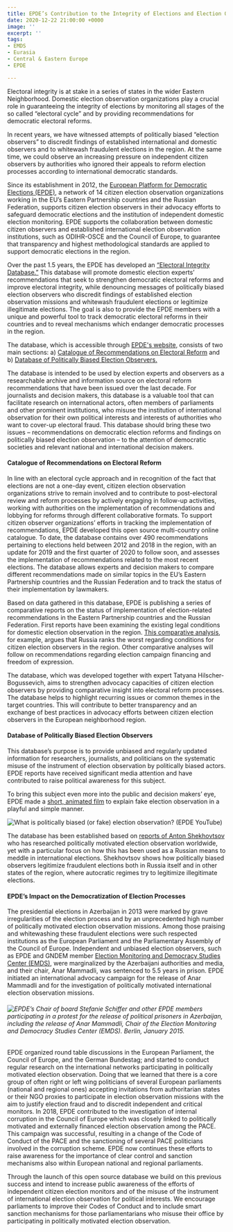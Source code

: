 ```yaml
---
title: EPDE’s Contribution to the Integrity of Elections and Election Observation
date: 2020-12-22 21:00:00 +0000
image: ''
excerpt: ''
tags:
- EMDS
- Eurasia
- Central & Eastern Europe
- EPDE

---
```

Electoral integrity is at stake in a series of states in the wider Eastern Neighborhood.  Domestic election observation organizations play a crucial role in guaranteeing the integrity of elections by monitoring all stages of the so called “electoral cycle” and by providing recommendations for democratic electoral reforms.

In recent years, we have witnessed attempts of politically biased “election observers” to discredit findings of established international and domestic observers and to whitewash fraudulent elections in the region. At the same time, we could observe an increasing pressure on independent citizen observers by authorities who ignored their appeals to reform election processes according to international democratic standards.

Since its establishment in 2012, the [European Platform for Democratic Elections (EPDE)](https://www.epde.org/en/ "EPDE website"), a network of 14 citizen election observation organizations working in the EU’s Eastern Partnership countries and the Russian Federation, supports citizen election observers in their advocacy efforts to safeguard democratic elections and the institution of independent domestic election monitoring. EPDE supports the collaboration between domestic citizen observers and established international election observation institutions, such as ODIHR-OSCE and the Council of Europe, to guarantee that transparency and highest methodological standards are applied to support democratic elections in the region.

Over the past 1.5 years, the EPDE has developed an [“Electoral Integrity Database.”](https://www.electoral-integrity.org/ "EDPE Electoral Integrity Database") This database will promote domestic election experts’ recommendations that seek to strengthen democratic electoral reforms and improve electoral integrity, while denouncing messages of politically biased election observers who discredit findings of established election observation missions and whitewash fraudulent elections or legitimize illegitimate elections. The goal is also to provide the EPDE members with a unique and powerful tool to track democratic electoral reforms in their countries and to reveal mechanisms which endanger democratic processes in the region.

The database, which is accessible through [EPDE's website](https://db.epde.org/ "EPDE Databases"), consists of two main sections: a) [Catalogue of Recommendations on Electoral Reform](https://www.electoral-reform.org/recommendations-on-electoral-reform.html "EPDE Catalogue of Recommendations on Electoral Reform") and b) [Database of Politically Biased Election Observers.](https://www.fakeobservers.org/politically-biased-election-observers.html "EPDE Database of Politically Biased Election Observers")

The database is intended to be used by election experts and observers as a researchable archive and information source on electoral reform recommendations that have been issued over the last decade. For journalists and decision makers, this database is a valuable tool that can facilitate research on international actors, often members of parliaments and other prominent institutions, who misuse the institution of international observation for their own political interests and interests of authorities who want to cover-up electoral fraud. This database should bring these two issues – recommendations on democratic election reforms and findings on politically biased election observation – to the attention of democratic societies and relevant national and international decision makers.

#### Catalogue of Recommendations on Electoral Reform

In line with an electoral cycle approach and in recognition of the fact that elections are not a one-day event, citizen election observation organizations strive to remain involved and to contribute to post-electoral review and reform processes by actively engaging in follow-up activities, working with authorities on the implementation of recommendations and lobbying for reforms through different collaborative formats. To support citizen observer organizations’ efforts in tracking the implementation of recommendations, EPDE developed this open source multi-country online catalogue. To date, the database contains over 490 recommendations pertaining to elections held between 2012 and 2018 in the region, with an update for 2019 and the first quarter of 2020 to follow soon, and assesses the implementation of recommendations related to the most recent elections. The database allows experts and decision makers to compare different recommendations made on similar topics in the EU’s Eastern Partnership countries and the Russian Federation and to track the status of their implementation by lawmakers. 

Based on data gathered in this database, EPDE is publishing a series of comparative reports on the status of implementation of election-related recommendations in the Eastern Partnership countries and the Russian Federation. First reports have been examining the existing legal conditions for domestic election observation in the region. [This comparative analysis](https://www.epde.org/en/news/details/comparative-study-on-conditions-for-citizen-election-observation-in-the-eueap-and-russia-2475.html "EPDE comparative analysis"), for example, argues that Russia ranks the worst regarding conditions for citizen election observers in the region. Other comparative analyses will follow on recommendations regarding election campaign financing and freedom of expression.

The database, which was developed together with expert Tatyana Hilscher-Bogussevich, aims to strengthen advocacy capacities of citizen election observers by providing comparative insight into electoral reform processes. The database helps to highlight recurring issues or common themes in the target countries. This will contribute to better transparency and an exchange of best practices in advocacy efforts between citizen election observers in the European neighborhood region.

#### Database of Politically Biased Election Observers

This database’s purpose is to provide unbiased and regularly updated information for researchers, journalists, and politicians on the systematic misuse of the instrument of election observation by politically biased actors. EPDE reports have received significant media attention and have contributed to raise political awareness for this subject. 

To bring this subject even more into the public and decision makers’ eye, EPDE made a [short, animated film](https://youtu.be/eE2MV68WT7o  'EDPE- "What is politically biased (or fake) election observation?"') to explain fake election observation in a playful and simple manner.

![What is politically biased (or fake) election observation? (EPDE YouTube)](https://res.cloudinary.com/gndem/image/upload/v1608661477/gndem/Screenshot_fake_observer_media_gscwtc.jpg "What is politically biased (or fake) election observation? (EDPE YouTube)")

The database has been established based on [reports of Anton Shekhovtsov](https://www.epde.org/en/documents/category/observe-the-observer-16.html "EDPE reports of Anton Shekhovtsov") who has researched politically motivated election observation worldwide, yet with a particular focus on how this has been used as a Russian means to meddle in international elections. Shekhovtsov shows how politically biased observers legitimize fraudulent elections both in Russia itself and in other states of the region, where autocratic regimes try to legitimize illegitimate elections.

#### EPDE’s Impact on the Democratization of Election Processes

The presidential elections in Azerbaijan in 2013 were marked by grave irregularities of the election process and by an unprecedented high number of politically motivated election observation missions. Among those praising and whitewashing these fraudulent elections were such respected institutions as the European Parliament and the Parliamentary Assembly of the Council of Europe. Independent and unbiased election observers, such as EPDE and GNDEM member [Election Monitoring and Democracy Studies Center (EMDS)](https://smdtaz.org/en/ "EMDS website"), were marginalized by the Azerbaijani authorities and media, and their chair, Anar Mammadli, was sentenced to 5.5 years in prison. EPDE initiated an international advocacy campaign for the release of Anar Mammadli and for the investigation of politically motivated international election observation missions. 

###### ![EPDE’s Chair of board Stefanie Schiffer and other EPDE members participating in a protest for the release of political prisoners in Azerbaijan, including the release of Anar Mammadli, Chair of the Election Monitoring and Democracy Studies Center (EMDS). Berlin, January 2015. ](https://res.cloudinary.com/gndem/image/upload/v1608661415/gndem/Free_Anar_protest_bcl6sc.jpg "EPDE’s Chair of board Stefanie Schiffer and other EPDE members participating in a protest for the release of political prisoners in Azerbaijan, including the release of Anar Mammadli, Chair of the Election Monitoring and Democracy Studies Center (EMDS). Berlin, January 2015. ")

EPDE organized round table discussions in the European Parliament, the Council of Europe, and the German Bundestag; and started to conduct regular research on the international networks participating in politically motivated election observation. Doing that we learned that there is a core group of often right or left wing politicians of several European parliaments (national and regional ones) accepting invitations from authoritarian states or their NGO proxies to participate in election observation missions with the aim to justify election fraud and to discredit independent and critical monitors. In 2018, EPDE contributed to the investigation of internal corruption in the Council of Europe which was closely linked to politically motivated and externally financed election observation among the PACE. This campaign was successful, resulting in a change of the Code of Conduct of the PACE and the sanctioning of several PACE politicians involved in the corruption scheme. EPDE now continues these efforts to raise awareness for the importance of clear control and sanction mechanisms also within European national and regional parliaments. 

Through the launch of this open source database we build on this previous success and intend to increase public awareness of the efforts of independent citizen election monitors and of the misuse of the instrument of international election observation for political interests. We encourage parliaments to improve their Codes of Conduct and to include smart sanction mechanisms for those parliamentarians who misuse their office by participating in politically motivated election observation.
